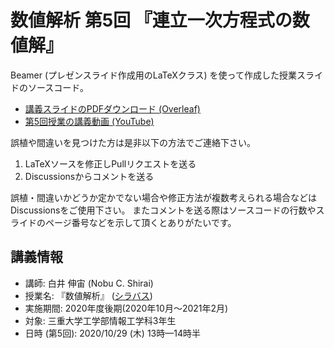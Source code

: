 # 数値解析 第5回 『連立一次方程式の数値解』

Beamer (プレゼンスライド作成用のLaTeXクラス) を使って作成した授業スライドのソースコード。

- [講義スライドのPDFダウンロード (Overleaf)](https://www.overleaf.com/read/bcgxqjyzcqgp)
- [第5回授業の講義動画 (YouTube)](https://youtu.be/9scwZmGZUeU)

誤植や間違いを見つけた方は是非以下の方法でご連絡下さい。

1. LaTeXソースを修正しPullリクエストを送る
2. Discussionsからコメントを送る

誤植・間違いかどうか定かでない場合や修正方法が複数考えられる場合などはDiscussionsをご使用下さい。
またコメントを送る際はソースコードの行数やスライドのページ番号などを示して頂くとありがたいです。

## 講義情報

- 講師: 白井 伸宙 (Nobu C. Shirai)
- 授業名: 『数値解析』 ([シラバス](http://syllabus.mie-u.ac.jp/syllabus/2020/?action=display&id=12353))
- 実施期間: 2020年度後期(2020年10月～2021年2月)
- 対象:  三重大学工学部情報工学科3年生
- 日時 (第5回): 2020/10/29 (木) 13時—14時半

